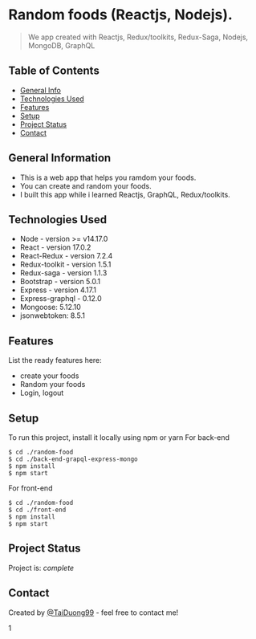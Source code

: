# Random foods (Reactjs, Nodejs).
> We app created with Reactjs, Redux/toolkits, Redux-Saga, Nodejs, MongoDB, GraphQL

## Table of Contents
* [General Info](#general-information)
* [Technologies Used](#technologies-used)
* [Features](#features)
* [Setup](#setup)
* [Project Status](#project-status)
* [Contact](#contact)

## General Information
- This is a web app that helps you ramdom your foods.
- You can create and random your foods.
- I built this app while i learned Reactjs, GraphQL, Redux/toolkits.

## Technologies Used
- Node - version >= v14.17.0
- React - version 17.0.2
- React-Redux - version 7.2.4
- Redux-toolkit - version 1.5.1
- Redux-saga - version 1.1.3
- Bootstrap - version 5.0.1
- Express - version 4.17.1
- Express-graphql - 0.12.0
- Mongoose: 5.12.10
- jsonwebtoken: 8.5.1

## Features
List the ready features here:
- create your foods
- Random your foods
- Login, logout

## Setup
To run this project, install it locally using npm or yarn
For back-end
```
$ cd ./random-food
$ cd ./back-end-grapql-express-mongo
$ npm install
$ npm start
```

For front-end
```
$ cd ./random-food
$ cd ./front-end
$ npm install
$ npm start
```

## Project Status
Project is: _complete_

## Contact
Created by [@TaiDuong99](https://www.facebook.com/tai.duong.313/) - feel free to contact me!

1
